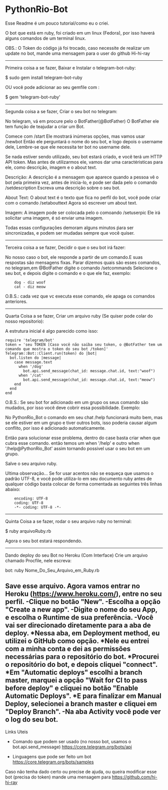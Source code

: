 # PythonRio-Bot

Esse Readme é um pouco tutorial/como eu o criei.

O bot que está em ruby, foi criado em um linux (Fedora), por isso haverá alguns comandos de um terminal linux.

OBS.: O Token do código já foi trocado, caso necessite de realizar um update no bot, mande uma mensagem para o user do github Hi-hi-ray

------------------------------------------------------------------------------------------------------------------------------
Primeira coisa a se fazer, Baixar e Instalar o telegram-bot-ruby:

$ sudo gem install telegram-bot-ruby

OU você pode adicionar ao seu gemfile com : 

$ gem 'telegram-bot-ruby'

------------------------------------------------------------------------------------------------------------------------------
Segunda coisa a se fazer, Criar o seu bot no telegram:

No telegram, vá em procure pelo o BotFather(@BotFather)
O BotFather ele tem função de teajudar a criar um Bot.

Comece com /start
Ele mostrará inúmeras opções, mas vamos usar /newbot
Então ele perguntará o nome do seu bot, e logo depois o username dele, Lembre-se que ele necessita ter bot no username dele.

Se nada estiver sendo utilizado, seu bot estará criado, e você terá um HTTP API token.
Mas antes de utilizarmos ele, vamos dar uma caractéristicas para ele, como descrição, imagem e o about text.

Descrição:
A descrição é a mensagem que aparece quando a pessoa vê o bot pela primeira vez, antes de inicia-lo, e pode ser dada pelo o comando /setdescription
Escreva uma descrição sobre o seu bot.

About Text:
O about text é o texto que fica no perfil do bot, você pode criar com o comando /setabouttext
Agora só escrever um about text.

Imagem:
A imagem pode ser colocada pelo o comoando /setuserpic
Ele irá solicitar uma imagem, é só enviar uma imagem. 

Todas essas configurações demoram alguns minutos ṕara ser sincronizadas, e podem ser mudadas sempre que você quiser.

------------------------------------------------------------------------------------------------------------------------------
Terceira coisa a se fazer, Decidir o que o seu bot irá fazer:

No nosso caso o bot, ele responde a partir de um comando.E suas respostas são mensagens fixas.
Parar dizemos quais são esses comandos, no telegram,em @BotFather digite o comando /setcommands
Selecione o seu bot, e depois digite o comando e o que ele faz, exemplo:

        dog - diz woof
        cat - diz meow

O.B.S.: cada vez que vc executa esse comando, ele apaga os comandos anteriores.

------------------------------------------------------------------------------------------------------------------------------
Quarta Coisa a se fazer, Criar um arquivo ruby (Se quiser pode colar do nosso repositorio):

A estrutura inicial é algo parecido como isso:

    require 'telegram/bot'
    token = 'seu TOKEN [Caso você não saiba seu token, o @BotFather tem um comando que mostra o token do seu bot /token]'
    Telegram::Bot::Client.run(token) do |bot|
      bot.listen do |message|
        case message.text
          when '/dog'
            bot.api.send_message(chat_id: message.chat.id, text:"woof")
          when '/cat'
            bot.api.send_message(chat_id: message.chat.id, text:"meow")
        end
      end
    end  

O.B.S.: Se seu bot for adicionado em um grupo os seus comando são mudados, por isso você deve cobrir essa possibilidade. 
Exemplo:

No PythonRio_Bot o comando em seu chat /help funcionará muito bem, mas se ele estiver em um grupo e tiver outros bots, isso poderia causar algum conflito, por isso é adicionado automaticamente.

Então para solucionar esse problema, dentro do case basta criar when que cubra esse comando.
 então temos um 
 when '/help'
 e outro 
 when '/help@PythonRio_Bot'
 assim tornando possivel usar o seu bot em um grupo.

Salve o seu arquivo ruby.

Ultima observação... Se for usar acentos não se esqueça que usamos o padrão UTF-8, e você pode utiliza-lo em seu documento ruby antes de qualquer código basta colocar de forma comentada as seguintes três linhas abaixo:

        encoding: UTF-8
        coding: UTF-8
        -*- coding: UTF-8 -*-

------------------------------------------------------------------------------------------------------------------------------
Quinta Coisa a se fazer, rodar o seu arquivo ruby no terminal:

$ ruby arquivoRuby.rb

Agora o seu bot estará respondendo.

------------------------------------------------------------------------------------------------------------------------------
Dando deploy do seu Bot no Heroku (Com Interface) 
Crie um arquivo chamado Procfile, nele escreva: 

bot: ruby Nome_Do_Seu_Arquivo_em_Ruby.rb

Save esse arquivo. Agora vamos entrar no Heroku (https://www.heroku.com/), entre no seu perfil.
-Clique no botão "New".
-Escolha a opção "Create a new app".
-Digite o nome do seu App, e escolha o Runtime de sua preferência.
-Você vai ser direcionado diretamente para a aba de deploy. 
  *Nessa aba, em Deployment method, eu utilizei o GitHub como opção.
  *Nele eu entrei com a minha conta e dei as permissões necessárias para o repositório do bot.
  *Procurei o repositório do bot, e depois cliquei "connect".
  *Em "Automatic deploys" escolhi a branch master, marquei a opção "Wait for CI to pass before deploy" e cliquei no botão "Enable Automatic Deploys".
  *E para finalizar em Manual Deploy, selecionei a branch master e cliquei em "Deploy Branch".
-Na aba Activity você pode ver o log do seu bot.
------------------------------------------------------------------------------------------------------------------------------
Links Uteis

+ Comando que podem ser usado (no nosso bot, usamos o bot.api.send_message)
https://core.telegram.org/bots/api

+ Linguagens que pode ser feito um bot
https://core.telegram.org/bots/samples

Caso não tenha dado certo ou precise de ajuda, ou queira modificar esse bot (precisa do token) mande uma mensagem para https://github.com/hi-hi-ray
